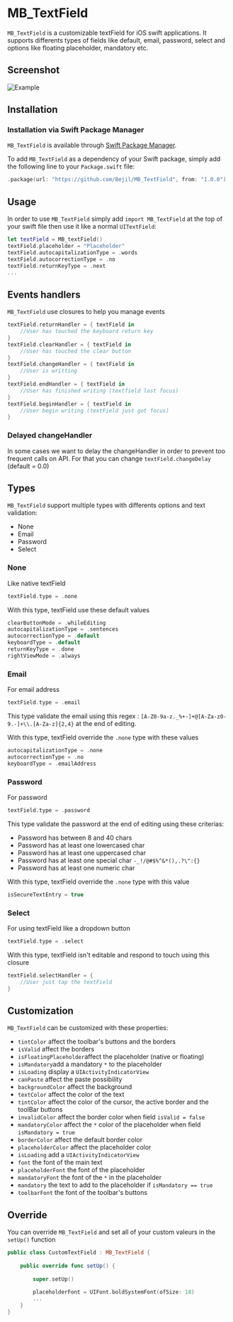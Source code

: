 MB_TextField
=========

`MB_TextField` is a customizable textField for iOS swift applications. It supports differents types of fields like default, email, password, select and options like floating placeholder, mandatory etc.

## Screenshot

![Example](https://github.com/Bejil/MB_TextField/blob/main/Screenshot.png)

## Installation

### Installation via Swift Package Manager

`MB_TextField` is available through [Swift Package Manager](https://github.com/Bejil/MB_TextField).

To add `MB_TextField` as a dependency of your Swift package, simply add the following line to your `Package.swift` file:

```swift
.package(url: "https://github.com/Bejil/MB_TextField", from: "1.0.0")
```

## Usage

In order to use `MB_TextField` simply add `import MB_TextField` at the top of your swift file then use it like a normal `UITextField`:
```swift
let textField = MB_textField()
textField.placeholder = "Placeholder"
textField.autocapitalizationType = .words
textField.autocorrectionType = .no
textField.returnKeyType = .next
...
```
## Events handlers
`MB_TextField` use closures to help you manage events
```swift
textField.returnHandler = { textField in
	//User has touched the keyboard return key
}
textField.clearHandler = { textField in
	//User has touched the clear button
}
textField.changeHandler = { textField in
	//User is writting
}
textField.endHandler = { textField in
	//User has finished writing (textfield lost focus)
}
textField.beginHandler = { textField in
	//User begin writing (textField just got focus)
}
```
### Delayed changeHandler
In some cases we want to delay the changeHandler in order to prevent too frequent calls on API.
For that you can change `textField.changeDelay` (default = 0.0)

## Types

`MB_TextField` support multiple types with differents options and text validation:
 - None
 - Email
 - Password
 - Select
 
### None
Like native textField
```swift
textField.type = .none
```
With this type, textField use these default values
```swift
clearButtonMode = .whileEditing
autocapitalizationType = .sentences
autocorrectionType = .default
keyboardType = .default
returnKeyType = .done
rightViewMode = .always
```
### Email
For email address 
```swift
textField.type = .email
```
This type validate the email using this regex : `[A-Z0-9a-z._%+-]+@[A-Za-z0-9.-]+\\.[A-Za-z]{2,4}` at the end of editing.

With this type, textField override the `.none` type with these values
```swift
autocapitalizationType = .none
autocorrectionType = .no
keyboardType = .emailAddress
```
### Password
For password
```swift
textField.type = .password
```
This type validate the password at the end of editing using these criterias:

 - Password has between 8 and 40 chars
 - Password has at least one lowercased char
 - Password has at least one uppercased char
 - Password has at least one special char `-_!/@#$%^&*(),.?\":{}`
 - Password has at least one numeric char

With this type, textField override the `.none` type with this value
```swift
isSecureTextEntry = true
```
### Select
For using textField like a dropdown button
```swift
textField.type = .select
```
With this type, textField isn't editable and respond to touch using this closure
```swift
textField.selectHandler = { 
	//User just tap the textField
}
```
## Customization
`MB_TextField` can be customized with these properties:

- `tintColor` affect the toolbar's buttons and the borders
 - `isValid` affect the borders
 - `isFloatingPlaceholder`affect the placeholder (native or floating)
 - `isMandatory`add a mandatory `*` to the placeholder
 - `isLoading` display a `UIActivityIndicatorView`
 - `canPaste` affect the paste possibility
 - `backgroundColor` affect the background
 - `textColor` affect the color of the text
 - `tintColor` affect the color of the cursor, the active border and the toolBar buttons
 - `invalidColor` affect the border color when field `isValid = false`
 - `mandatoryColor` affect the `*` color of the placeholder when field `isMandatory = true`
 - `borderColor` affect the default border color
 - `placeholderColor` affect the placeholder color
 - `isLoading` add a `UIActivityIndicatorView`
 - `font` the font of the main text
 - `placeholderFont` the font of the placeholder
- `mandatoryFont` the font of the `*` in the placeholder
- `mandatory` the text to add to the placeholder if `isMandatory == true`
- `toolbarFont` the font of the toolbar's buttons
 
## Override
You can override `MB_TextField` and set all of your custom valeurs in the `setUp()` function

```swift
public class CustomTextField : MB_TextField {
	
	public override func setUp() {
		
		super.setUp()
		
		placeholderFont = UIFont.boldSystemFont(ofSize: 18)
		...
	}
}
```

